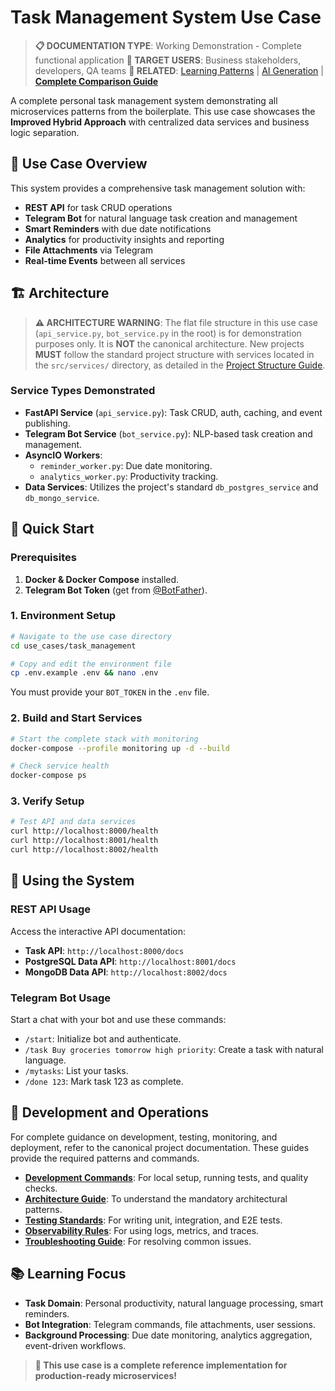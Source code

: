 # Task Management System Use Case

> **📋 DOCUMENTATION TYPE**: Working Demonstration - Complete functional application
> **👥 TARGET USERS**: Business stakeholders, developers, QA teams
> **🔗 RELATED**: [Learning Patterns](LINKS_REFERENCE.md#examples-and-templates) | [AI Generation](LINKS_REFERENCE.md#ai-agents) | **[Complete Comparison Guide](LINKS_REFERENCE.md#core-documentation)**

A complete personal task management system demonstrating all microservices patterns from the boilerplate. This use case showcases the **Improved Hybrid Approach** with centralized data services and business logic separation.

## 🎯 Use Case Overview

This system provides a comprehensive task management solution with:

- **REST API** for task CRUD operations
- **Telegram Bot** for natural language task creation and management
- **Smart Reminders** with due date notifications
- **Analytics** for productivity insights and reporting
- **File Attachments** via Telegram
- **Real-time Events** between all services

## 🏗️ Architecture

> **⚠️ ARCHITECTURE WARNING**: The flat file structure in this use case (`api_service.py`, `bot_service.py` in the root) is for demonstration purposes only. It is **NOT** the canonical architecture. New projects **MUST** follow the standard project structure with services located in the `src/services/` directory, as detailed in the [Project Structure Guide](LINKS_REFERENCE.md#developer-guides).

### Service Types Demonstrated

- **FastAPI Service** (`api_service.py`): Task CRUD, auth, caching, and event publishing.
- **Telegram Bot Service** (`bot_service.py`): NLP-based task creation and management.
- **AsyncIO Workers**:
    - `reminder_worker.py`: Due date monitoring.
    - `analytics_worker.py`: Productivity tracking.
- **Data Services**: Utilizes the project's standard `db_postgres_service` and `db_mongo_service`.

## 🚀 Quick Start

### Prerequisites

1. **Docker & Docker Compose** installed.
2. **Telegram Bot Token** (get from [@BotFather](https://t.me/botfather)).

### 1. Environment Setup

```bash
# Navigate to the use case directory
cd use_cases/task_management

# Copy and edit the environment file
cp .env.example .env && nano .env
```
You must provide your `BOT_TOKEN` in the `.env` file.

### 2. Build and Start Services

```bash
# Start the complete stack with monitoring
docker-compose --profile monitoring up -d --build

# Check service health
docker-compose ps
```

### 3. Verify Setup

```bash
# Test API and data services
curl http://localhost:8000/health
curl http://localhost:8001/health
curl http://localhost:8002/health
```

## 📱 Using the System

### REST API Usage

Access the interactive API documentation:
- **Task API**: `http://localhost:8000/docs`
- **PostgreSQL Data API**: `http://localhost:8001/docs`
- **MongoDB Data API**: `http://localhost:8002/docs`

### Telegram Bot Usage

Start a chat with your bot and use these commands:
- `/start`: Initialize bot and authenticate.
- `/task Buy groceries tomorrow high priority`: Create a task with natural language.
- `/mytasks`: List your tasks.
- `/done 123`: Mark task 123 as complete.

## 🔧 Development and Operations

For complete guidance on development, testing, monitoring, and deployment, refer to the canonical project documentation. These guides provide the required patterns and commands.

- **[Development Commands](LINKS_REFERENCE.md#developer-guides)**: For local setup, running tests, and quality checks.
- **[Architecture Guide](LINKS_REFERENCE.md#core-documentation)**: To understand the mandatory architectural patterns.
- **[Testing Standards](LINKS_REFERENCE.md#ide-rules-and-patterns)**: For writing unit, integration, and E2E tests.
- **[Observability Rules](LINKS_REFERENCE.md#ide-rules-and-patterns)**: For using logs, metrics, and traces.
- **[Troubleshooting Guide](LINKS_REFERENCE.md#developer-guides)**: For resolving common issues.

## 📚 Learning Focus

- **Task Domain**: Personal productivity, natural language processing, smart reminders.
- **Bot Integration**: Telegram commands, file attachments, user sessions.
- **Background Processing**: Due date monitoring, analytics aggregation, event-driven workflows.

> **🚀 This use case is a complete reference implementation for production-ready microservices!**